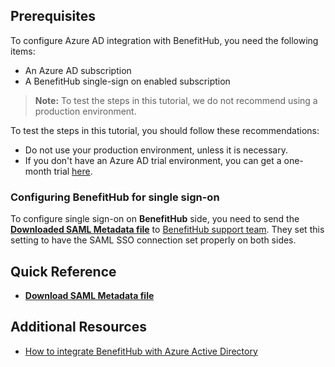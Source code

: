 ## Prerequisites

To configure Azure AD integration with BenefitHub, you need the following items:

- An Azure AD subscription
- A BenefitHub single-sign on enabled subscription

> **Note:**
> To test the steps in this tutorial, we do not recommend using a production environment.

To test the steps in this tutorial, you should follow these recommendations:

- Do not use your production environment, unless it is necessary.
- If you don't have an Azure AD trial environment, you can get a one-month trial [here](https://azure.microsoft.com/pricing/free-trial/).

### Configuring BenefitHub for single sign-on

To configure single sign-on on **BenefitHub** side, you need to send the **[Downloaded SAML Metadata file](%metadata:metadataDownloadUrl%)** to [BenefitHub support team](https://www.benefithub.com/Home/ContactUs). They set this setting to have the SAML SSO connection set properly on both sides.

## Quick Reference

* **[Download SAML Metadata file](%metadata:metadataDownloadUrl%)**

## Additional Resources

* [How to integrate BenefitHub with Azure Active Directory](https://docs.microsoft.com/azure/active-directory/active-directory-saas-benefithub-tutorial)
